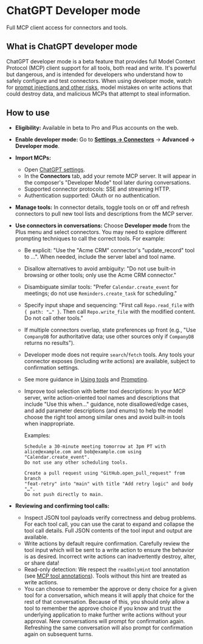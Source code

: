 ChatGPT Developer mode
======================

Full MCP client access for connectors and tools.

What is ChatGPT developer mode
------------------------------

ChatGPT developer mode is a beta feature that provides full Model Context Protocol (MCP) client support for all tools, both read and write. It's powerful but dangerous, and is intended for developers who understand how to safely configure and test connectors. When using developer mode, watch for [prompt injections and other risks](https://platform.openai.com/docs/mcp), model mistakes on write actions that could destroy data, and malicious MCPs that attempt to steal information.

How to use
----------

* **Eligibility:** Available in beta to Pro and Plus accounts on the web.

* **Enable developer mode:** Go to [**Settings → Connectors**](https://chatgpt.com/#settings/Connectors) → **Advanced → Developer mode**.

* **Import MCPs:**

  * Open [ChatGPT settings](https://chatgpt.com/#settings).
  * In the **Connectors** tab, add your remote MCP server. It will appear in the composer's "Developer Mode" tool later during conversations.
  * Supported connector protocols: SSE and streaming HTTP.
  * Authentication supported: OAuth or no authentication.
* **Manage tools:** In connector details, toggle tools on or off and refresh connectors to pull new tool lists and descriptions from the MCP server.

* **Use connectors in conversations:** Choose **Developer mode** from the Plus menu and select connectors. You may need to explore different prompting techniques to call the correct tools. For example:

  * Be explicit: "Use the "Acme CRM" connector's "update\_record" tool to …". When needed, include the server label and tool name.
  * Disallow alternatives to avoid ambiguity: "Do not use built-in browsing or other tools; only use the Acme CRM connector."
  * Disambiguate similar tools: "Prefer `Calendar.create_event` for meetings; do not use `Reminders.create_task` for scheduling."
  * Specify input shape and sequencing: "First call `Repo.read_file` with `{ path: "…" }`. Then call `Repo.write_file` with the modified content. Do not call other tools."
  * If multiple connectors overlap, state preferences up front (e.g., "Use `CompanyDB` for authoritative data; use other sources only if `CompanyDB` returns no results").
  * Developer mode does not require `search`/`fetch` tools. Any tools your connector exposes (including write actions) are available, subject to confirmation settings.
  * See more guidance in [Using tools](/docs/guides/tools) and [Prompting](/docs/guides/prompting).
  * Improve tool selection with better tool descriptions: In your MCP server, write action-oriented tool names and descriptions that include "Use this when…" guidance, note disallowed/edge cases, and add parameter descriptions (and enums) to help the model choose the right tool among similar ones and avoid built-in tools when inappropriate.

    Examples:

    ```text
    Schedule a 30‑minute meeting tomorrow at 3pm PT with
    alice@example.com and bob@example.com using "Calendar.create_event".
    Do not use any other scheduling tools.
    ```

    ```text
    Create a pull request using "GitHub.open_pull_request" from branch
    "feat-retry" into "main" with title "Add retry logic" and body "…".
    Do not push directly to main.
    ```

* **Reviewing and confirming tool calls:**

  * Inspect JSON tool payloads verify correctness and debug problems. For each tool call, you can use the carat to expand and collapse the tool call details. Full JSON contents of the tool input and output are available.
  * Write actions by default require confirmation. Carefully review the tool input which will be sent to a write action to ensure the behavior is as desired. Incorrect write actions can inadvertently destroy, alter, or share data!
  * Read-only detection: We respect the `readOnlyHint` tool annotation (see [MCP tool annotations](https://modelcontextprotocol.io/legacy/concepts/tools#available-tool-annotations)). Tools without this hint are treated as write actions.
  * You can choose to remember the approve or deny choice for a given tool for a conversation, which means it will apply that choice for the rest of that conversation. Because of this, you should only allow a tool to remember the approve choice if you know and trust the underlying application to make further write actions without your approval. New conversations will prompt for confirmation again. Refreshing the same conversation will also prompt for confirmation again on subsequent turns.

